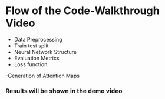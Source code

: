 # Flow of the Code-Walkthrough Video

- Data Preprocessing
- Train test split
- Neural Network Structure
- Evaluation Metrics
- Loss function

-Generation of Attention Maps

### Results will be shown in the demo video